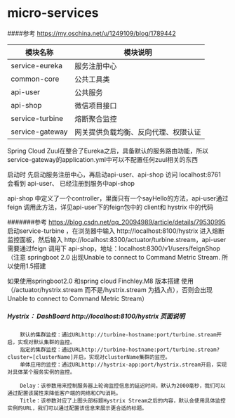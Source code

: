 # micro-services
####参考 https://my.oschina.net/u/1249109/blog/1789442

|模块名称|模块说明|
|---|---
|service-eureka|服务注册中心|
|common-core|公共工具类|
|api-user|公共服务|
|api-shop|微信项目接口|
|service-turbine|熔断聚合监控|
|service-gateway|网关提供负载均衡、反向代理、权限认证| 

Spring Cloud Zuul在整合了Eureka之后，具备默认的服务路由功能，所以service-gateway的application.yml中可以不配置任何zuul相关的东西


启动时 先启动服务注册中心，再启动api-user、api-shop 访问 localhost:8761 会看到 api-user、 已经注册到服务中api-shop

api-shop 中定义了一个controller，里面只有一个sayHello的方法，api-user通过feign 调用此方法，详见api-user下的feign包中的 client和 hystrix
中的代码

#######参考  https://blog.csdn.net/qq_20094989/article/details/79530995
启动service-turbine ，在浏览器中输入 http://localhost:8100/hystrix  进入熔断监控面板，然后输入
http://localhost:8300/actuator/turbine.stream，api-user 需要通过feign 调用下 api-shop，地址：localhost:8300/v1/users/feignShop
（注意
springboot 2.0 出现Unable to connect to Command Metric Stream. 所以使用1.5搭建

如果使用springboot2.0 和spring cloud Finchley.M8 版本搭建 使用（/actuator/hystrix.stream  而不是/hystrix.stream 为插入点），否则会出现 Unable to connect to Command Metric Stream）


##### Hystrix： DashBoard http://localhost:8100/hystrix  页面说明
        默认的集群监控：通过URLhttp://turbine-hostname:port/turbine.stream开启，实现对默认集群的监控。
        指定的集群监控：通过URLhttp://turbine-hostname:port/turbine.stream?cluster=[clusterName]开启，实现对clusterName集群的监控。
        单体应用的监控：通过URLhttp://hystrix-app:port/hystrix.stream开启，实现对具体某个服务实例的监控。
        
        Delay：该参数用来控制服务器上轮询监控信息的延迟时间，默认为2000毫秒，我们可以通过配置该属性来降低客户端的网络和CPU消耗。
        Title：该参数对应了上图头部标题Hystrix Stream之后的内容，默认会使用具体监控实例的URL，我们可以通过配置该信息来展示更合适的标题。
